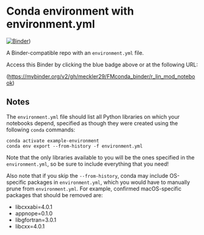 # Conda environment with environment.yml

[![Binder](http://mybinder.org/badge_logo.svg)](https://mybinder.org/v2/gh/meckler29/FMconda_binder/r_lin_mod_notebook))

A Binder-compatible repo with an `environment.yml` file.

Access this Binder by clicking the blue badge above or at the following URL:

(https://mybinder.org/v2/gh/meckler29/FMconda_binder/r_lin_mod_notebook)

## Notes
The `environment.yml` file should list all Python libraries on which your notebooks
depend, specified as though they were created using the following `conda` commands:

```
conda activate example-environment
conda env export --from-history -f environment.yml
```

Note that the only libraries available to you will be the ones specified in
the `environment.yml`, so be sure to include everything that you need! 

Also note that if you skip the `--from-history`, conda may include OS-specific
packages in `environment.yml`, which you would have to manually prune from
`environment.yml`.  For example, confirmed macOS-specific packages that should
be removed are:

* libcxxabi=4.0.1
* appnope=0.1.0
* libgfortran=3.0.1
* libcxx=4.0.1
